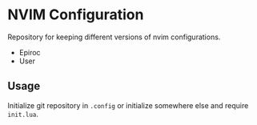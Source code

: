 # NVIM Configuration

Repository for keeping different versions of nvim configurations.

- Epiroc
- User

## Usage

Initialize git repository in `.config` or initialize somewhere else and require
`init.lua`.

